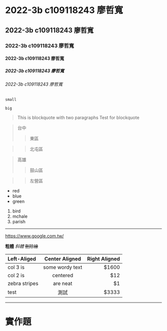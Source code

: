 # 2022-3b c109118243 廖哲寬
## 2022-3b c109118243 廖哲寬
### 2022-3b c109118243 廖哲寬
#### 2022-3b c109118243 廖哲寬
##### 2022-3b c109118243 廖哲寬
###### 2022-3b c109118243 廖哲寬
`
small
`
```
big
```
> This is blockquote with two paragraphs
> Test for blockquote

>台中
>>東區

>>北屯區

>高雄
>>鼓山區

>>左營區

* red
* blue
* green

1. bird
2. mchale
3. parish

***

<https://www.google.com.tw/>

**粗體**
*斜體*
~~刪除線~~

| Left-Aliged | Center Aligned | Right Aligned |
|:------------|:--------------:|------:|
| col 3 is    |some wordy text |  $1600|
| col 2 is    | centered       |    $12|
|zebra stripes| are neat       |     $1|
| test |測試       |    $3333|

***
# 實作題

